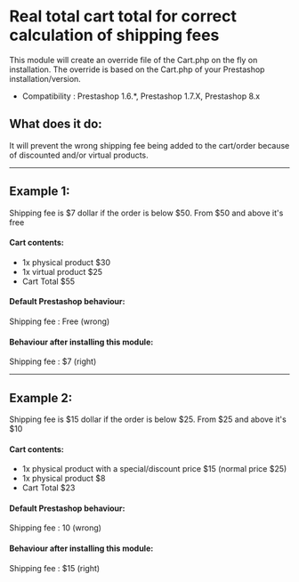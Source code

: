 # Real total cart total for correct calculation of shipping fees

This module will create an override file of the Cart.php on the fly on installation. 
The override is based on the Cart.php of your Prestashop installation/version.

* Compatibility : Prestashop 1.6.*, Prestashop 1.7.X, Prestashop 8.x

## What does it do:
It will prevent the wrong shipping fee being added to the cart/order because of discounted and/or virtual products.

***
## Example 1:
Shipping fee is $7 dollar if the order is below $50. From $50 and above it's free

#### Cart contents:
* 1x physical product $30 
* 1x virtual product $25
* Cart Total $55

#### Default Prestashop behaviour: 
Shipping fee : Free (wrong)

#### Behaviour after installing this module:
Shipping fee : $7 (right)

***
## Example 2:
Shipping fee is $15 dollar if the order is below $25. From $25 and above it's $10

#### Cart contents:
* 1x physical product with a special/discount price $15 (normal price $25)
* 1x physical product $8
* Cart Total $23

#### Default Prestashop behaviour:
Shipping fee : 10 (wrong)

#### Behaviour after installing this module:
Shipping fee : $15 (right)
